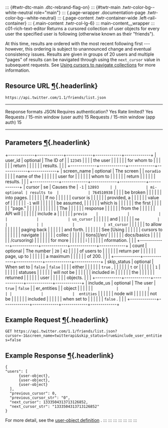 ::: {#twtr-dtc-main .dtc-rebrand-flag-on}
::: {#twtr-main .twtr-color-bg--white-neutral role="main"}
::: {.page-wrapper .documentation-page .twtr-color-bg--white-neutral}
::: {.page-content .twtr-container-wide .left-rail-container}
::: {.main-content .twtr-col-lg-6}
::: main-content__wrapper
::: c01-rich-text-editor
Returns a cursored collection of user objects for every user the
specified user is following (otherwise known as their \"friends\").

At this time, results are ordered with the most recent following first
--- however, this ordering is subject to unannounced change and eventual
consistency issues. Results are given in groups of 20 users and multiple
\"pages\" of results can be navigated through using the ` next_cursor `
value in subsequent requests. See [Using cursors to navigate
collections](/en/docs/basics/cursoring) for more information.

## Resource URL [¶](#resource-url){.headerlink}

` https://api.twitter.com/1.1/friends/list.json `

  -------------------------------------- ------
  Response formats                       JSON
  Requires authentication?               Yes
  Rate limited?                          Yes
  Requests / 15-min window (user auth)   15
  Requests / 15-min window (app auth)    15
  -------------------------------------- ------

## Parameters [¶](#parameters){.headerlink}

+-------------+-------------+-------------+-------------+-------------+
| user_id     | optional    | The ID of   |             | ` 12345 `   |
|             |             | the user    |             |             |
|             |             | for whom to |             |             |
|             |             | return      |             |             |
|             |             | results.    |             |             |
+-------------+-------------+-------------+-------------+-------------+
| screen_name | optional    | The screen  |             | ` noradio ` |
|             |             | name of the |             |             |
|             |             | user for    |             |             |
|             |             | whom to     |             |             |
|             |             | return      |             |             |
|             |             | results.    |             |             |
+-------------+-------------+-------------+-------------+-------------+
| cursor      | se          | Causes the  | ` -1 `      | ` 12893     |
|             | mi-optional | results to  |             | 764510938 ` |
|             |             | be broken   |             |             |
|             |             | into pages. |             |             |
|             |             | If no       |             |             |
|             |             | cursor is   |             |             |
|             |             | provided, a |             |             |
|             |             | value of    |             |             |
|             |             | ` -1 ` will |             |             |
|             |             | be assumed, |             |             |
|             |             | which is    |             |             |
|             |             | the first   |             |             |
|             |             | \"page.\"   |             |             |
|             |             |             |             |             |
|             |             | The         |             |             |
|             |             | response    |             |             |
|             |             | from the    |             |             |
|             |             | API will    |             |             |
|             |             | include a   |             |             |
|             |             | ` previo    |             |             |
|             |             | us_cursor ` |             |             |
|             |             | and         |             |             |
|             |             | ` ne        |             |             |
|             |             | xt_cursor ` |             |             |
|             |             | to allow    |             |             |
|             |             | paging back |             |             |
|             |             | and forth.  |             |             |
|             |             | See [Using  |             |             |
|             |             | cursors to  |             |             |
|             |             | navigate    |             |             |
|             |             | collec      |             |             |
|             |             | tions](/en/ |             |             |
|             |             | docs/basics |             |             |
|             |             | /cursoring) |             |             |
|             |             | for more    |             |             |
|             |             | i           |             |             |
|             |             | nformation. |             |             |
+-------------+-------------+-------------+-------------+-------------+
| count       | optional    | The number  | ` 20 `      | ` 42 `      |
|             |             | of users to |             |             |
|             |             | return per  |             |             |
|             |             | page, up to |             |             |
|             |             | a maximum   |             |             |
|             |             | of 200.     |             |             |
+-------------+-------------+-------------+-------------+-------------+
| skip_status | optional    | When set to | ` false `   | ` false `   |
|             |             | either      |             |             |
|             |             | ` true ` ,  |             |             |
|             |             | ` t ` or    |             |             |
|             |             | ` 1 `       |             |             |
|             |             | statuses    |             |             |
|             |             | will not be |             |             |
|             |             | included in |             |             |
|             |             | the         |             |             |
|             |             | returned    |             |             |
|             |             | user        |             |             |
|             |             | objects.    |             |             |
+-------------+-------------+-------------+-------------+-------------+
| include_us  | optional    | The user    | ` true `    | ` false `   |
| er_entities |             | object      |             |             |
|             |             | `           |             |             |
|             |             |  entities ` |             |             |
|             |             | node will   |             |             |
|             |             | not be      |             |             |
|             |             | included    |             |             |
|             |             | when set to |             |             |
|             |             | ` false ` . |             |             |
+-------------+-------------+-------------+-------------+-------------+

## Example Request [¶](#example-request){.headerlink}

` GET https://api.twitter.com/1.1/friends/list.json?cursor=-1&screen_name=twitterapi&skip_status=true&include_user_entities=false `

## Example Response [¶](#example-response){.headerlink}

    {
    "users": [
          {user-object},
          {user-object},
          {user-object}
      ],
      "previous_cursor": 0,
      "previous_cursor_str": "0",
      "next_cursor": 1333504313713126852,
      "next_cursor_str": "1333504313713126852"
    }

For more detail, see the [user-object
definition](/en/docs/tweets/data-dictionary/overview/user-object) .
:::
:::
:::
:::
:::
:::
:::
